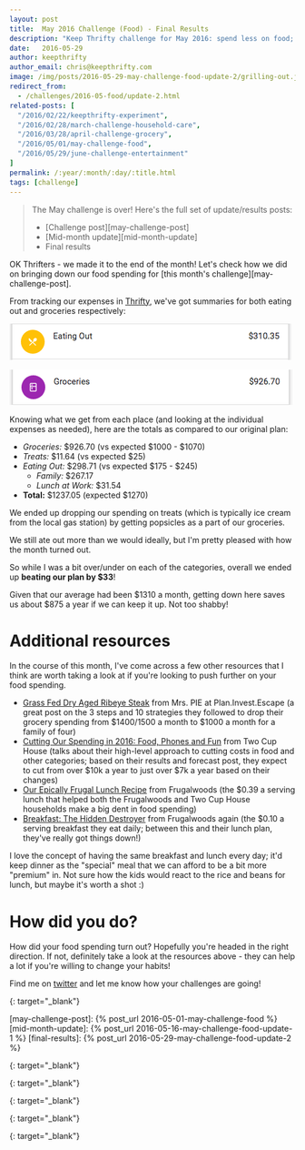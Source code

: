 ```yaml
---
layout: post
title:  May 2016 Challenge (Food) - Final Results
description: "Keep Thrifty challenge for May 2016: spend less on food; see our final results"
date:   2016-05-29
author: keepthrifty
author_email: chris@keepthrifty.com
image: /img/posts/2016-05-29-may-challenge-food-update-2/grilling-out.jpg
redirect_from:
  - /challenges/2016-05-food/update-2.html
related-posts: [
  "/2016/02/22/keepthrifty-experiment",
  "/2016/02/28/march-challenge-household-care",
  "/2016/03/28/april-challenge-grocery",
  "/2016/05/01/may-challenge-food",
  "/2016/05/29/june-challenge-entertainment"
]
permalink: /:year/:month/:day/:title.html
tags: [challenge]
---
```


> The May challenge is over! Here's the full set of update/results posts:
>
>   - [Challenge post][may-challenge-post]
>   - [Mid-month update][mid-month-update]
>   - Final results

OK Thrifters - we made it to the end of the month! Let's check how we did on bringing down our food spending for [this month's challenge][may-challenge-post].

From tracking our expenses in [Thrifty][thrifty-link], we've got summaries for both eating out and groceries respectively:

![May final eating out - $310.35 total][may-2016-final-eating-out]

![May final grocery - $926.70 total][may-2016-final-grocery]

Knowing what we get from each place (and looking at the individual expenses as needed), here are the totals as compared to our original plan:

* _Groceries:_ $926.70 (vs expected $1000 - $1070)
* _Treats:_ $11.64 (vs expected $25)
* _Eating Out:_ $298.71 (vs expected $175 - $245)
  * _Family:_ $267.17
  * _Lunch at Work:_ $31.54
* __Total:__ $1237.05 (expected $1270)

We ended up dropping our spending on treats (which is typically ice cream from the local gas station) by getting popsicles as a part of our groceries.

We still ate out more than we would ideally, but I'm pretty pleased with how the month turned out.

So while I was a bit over/under on each of the categories, overall we ended up __beating our plan by $33__!

Given that our average had been $1310 a month, getting down here saves us about $875 a year if we can keep it up. Not too shabby!

# Additional resources #

In the course of this month, I've come across a few other resources that I think are worth taking a look at if you're looking to push further on your food spending.

- [Grass Fed Dry Aged Ribeye Steak][mr-and-mrs-pie] from Mrs. PIE at Plan.Invest.Escape (a great post on the 3 steps and 10 strategies they followed to drop their grocery spending from $1400/1500 a month to $1000 a month for a family of four)
- [Cutting Our Spending in 2016: Food, Phones and Fun][two-cup-house] from Two Cup House (talks about their high-level approach to cutting costs in food and other categories; based on their results and forecast post, they expect to cut from over $10k a year to just over $7k a year based on their changes)
- [Our Epically Frugal Lunch Recipe][frugalwoods] from Frugalwoods (the $0.39 a serving lunch that helped both the Frugalwoods and Two Cup House households make a big dent in food spending)
- [Breakfast: The Hidden Destroyer][frugalwoods-2] from Frugalwoods again (the $0.10 a serving breakfast they eat daily; between this and their lunch plan, they've really got things down!)

I love the concept of having the same breakfast and lunch every day; it'd keep dinner as the "special" meal that we can afford to be a bit more "premium" in. Not sure how the kids would react to the rice and beans for lunch, but maybe it's worth a shot :)

# How did you do? #

How did your food spending turn out? Hopefully you're headed in the right direction. If not, definitely take a look at the resources above - they can help a lot if you're willing to change your habits!

Find me on [twitter][twitter-profile] and let me know how your challenges are going!

[thrifty-link]: http://tools.keepthrifty.com
{: target="_blank"}

[may-challenge-post]: {% post_url 2016-05-01-may-challenge-food %}
[mid-month-update]: {% post_url 2016-05-16-may-challenge-food-update-1 %}
[final-results]: {% post_url 2016-05-29-may-challenge-food-update-2 %}

[twitter-profile]: http://www.twitter.com/keepthrifty
{: target="_blank"}

[mr-and-mrs-pie]: http://www.planinvestescape.com/grass-fed-dry-aged-ribeye-steak/
{: target="_blank"}

[two-cup-house]: http://twocuphouse.com/2016/01/19/cutting-our-spending-in-2016/
{: target="_blank"}

[frugalwoods]: http://www.frugalwoods.com/2015/01/23/our-epically-frugal-lunch-recipe/
{: target="_blank"}

[frugalwoods-2]: http://www.frugalwoods.com/2014/07/14/breakfast-the-hidden-destroyer/
{: target="_blank"}

[may-2016-final-eating-out]: /img/posts/2016-05-29-may-challenge-food-update-2/may-2016-final-update-eating-out.png
[may-2016-final-grocery]: /img/posts/2016-05-29-may-challenge-food-update-2//may-2016-final-update-grocery.png
